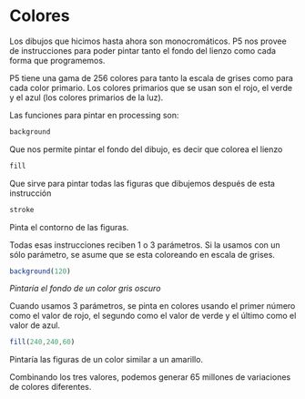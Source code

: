 # Colores
Los dibujos que hicimos hasta ahora son monocromáticos. P5 nos provee de instrucciones para poder pintar tanto el fondo del lienzo como cada forma que programemos.

P5 tiene una gama de 256 colores para tanto la escala de grises como para cada color primario. Los colores primarios que se usan son el rojo, el verde y el azul (los colores primarios de la luz).

Las funciones para pintar en processing son:
```js
background
```
Que nos permite pintar el fondo del dibujo, es decir que colorea el lienzo
```js
fill
```
Que sirve para pintar todas las figuras que dibujemos después de esta instrucción
```js
stroke
```
Pinta el contorno de las figuras.

Todas esas instrucciones reciben 1 o 3 parámetros. Si la usamos con un sólo parámetro, se asume que se esta coloreando en escala de grises.
<!-- TODO: foto escala de grises -->

```js
background(120)
```
_Pintaría el fondo de un color gris oscuro_

Cuando usamos 3 parámetros, se pinta en colores usando el primer número como el valor de rojo, el segundo como el valor de verde y el último como el valor de azul.

<!-- TODO: agregar foto rgb -->

```js
fill(240,240,60)
```
Pintaría las figuras de un color similar a un amarillo.

Combinando los tres valores, podemos generar 65 millones de variaciones de colores diferentes.
<!-- TODO: buscar si puedo hacer una tabla con colores hex -->
